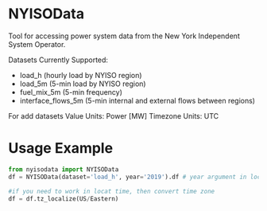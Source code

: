 # NYISOData
Tool for accessing power system data from the New York Independent System Operator.

Datasets Currently Supported:
- load_h  (hourly load by NYISO region)
- load_5m (5-min load by NYISO region)
- fuel_mix_5m (5-min frequency)
- interface_flows_5m (5-min internal and external flows between regions)

For add datasets
Value Units: Power [MW]
Timezone Units: UTC

# Usage Example
```python
from nyisodata import NYISOData
df = NYISOData(dataset='load_h', year='2019').df # year argument in local time, but returns dataset in UTC 

#if you need to work in locat time, then convert time zone
df = df.tz_localize(US/Eastern)
```
